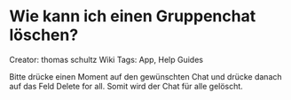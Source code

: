 # Wie kann ich einen Gruppenchat löschen?

Creator: thomas schultz
Wiki Tags: App, Help Guides

Bitte drücke einen Moment auf den gewünschten Chat und drücke danach auf das Feld Delete for all. Somit wird der Chat für alle gelöscht.